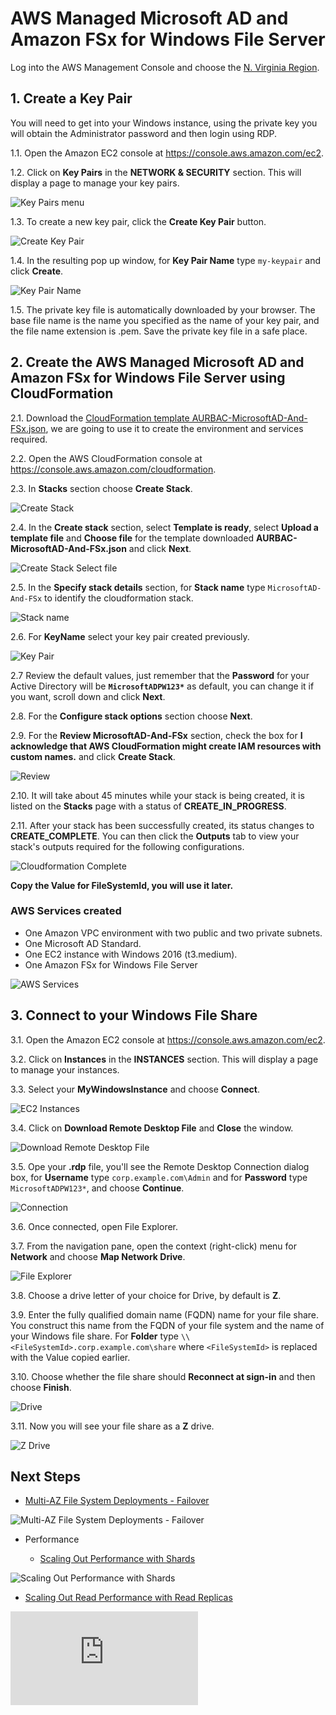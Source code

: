# AWS Managed Microsoft AD and Amazon FSx for Windows File Server

Log into the AWS Management Console and choose the [N. Virginia Region](http://docs.aws.amazon.com/AWSEC2/latest/UserGuide/using-regions-availability-zones.html).

## 1. Create a Key Pair

You will need to get into your Windows instance, using the private key you will obtain the Administrator password and then login using RDP.

1.1\. Open the Amazon EC2 console at https://console.aws.amazon.com/ec2.

1.2\. Click on **Key Pairs** in the **NETWORK & SECURITY** section. This will display a page to manage your key pairs.

![Key Pairs menu](images/ec2-key-pairs-menu.png)

1.3\. To create a new key pair, click the **Create Key Pair** button.

![Create Key Pair](images/ec2-create-key-pair.png)

1.4\. In the resulting pop up window, for **Key Pair Name** type `my-keypair` and click **Create**.

![Key Pair Name](images/ec2-key-pair-name.png)

1.5\. The private key file is automatically downloaded by your browser. The base file name is the name you specified as the name of your key pair, and the file name extension is .pem. Save the private key file in a safe place.

## 2. Create the AWS Managed Microsoft AD and Amazon FSx for Windows File Server using CloudFormation

2.1\. Download the [CloudFormation template AURBAC-MicrosoftAD-And-FSx.json](scripts/AURBAC-MicrosoftAD-And-FSx.json), we are going to use it to create the environment and services required.

2.2\. Open the AWS CloudFormation console at https://console.aws.amazon.com/cloudformation.
  
2.3\. In **Stacks** section choose **Create Stack**.

![Create Stack](images/cloudformation-create-stack.png)

2.4\. In the **Create stack** section, select **Template is ready**, select **Upload a template file** and **Choose file** for the template downloaded **AURBAC-MicrosoftAD-And-FSx.json** and click **Next**.

![Create Stack Select file](images/cloudformation-create-stack-file.png)

2.5\. In the **Specify stack details** section, for **Stack name** type `MicrosoftAD-And-FSx` to identify the cloudformation stack.

![Stack name](images/cloudformation-stack-name.png)

2.6\. For **KeyName** select your key pair created previously.

![Key Pair](images/cloudformation-key-pair.png)

2.7 Review the default values, just remember that the **Password** for your Active Directory will be **`MicrosoftADPW123*`** as default, you can change it if you want, scroll down and click **Next**.

2.8\. For the **Configure stack options** section choose **Next**.

2.9\. For the **Review MicrosoftAD-And-FSx** section, check the box for **I acknowledge that AWS CloudFormation might create IAM resources with custom names.** and click **Create Stack**.

![Review](images/cloudformation-review.png)

2.10\. It will take about 45 minutes while your stack is being created, it is listed on the **Stacks** page with a status of **CREATE_IN_PROGRESS**.

2.11\. After your stack has been successfully created, its status changes to **CREATE_COMPLETE**. You can then click the **Outputs** tab to view your stack's outputs required for the following configurations.

![Cloudformation Complete](images/cloudformation-create-complete.png)

**Copy the Value for FileSystemId, you will use it later.**

### AWS Services created

* One Amazon VPC environment with two public and two private subnets.
* One Microsoft AD Standard.
* One EC2 instance with Windows 2016 (t3.medium).
* One Amazon FSx for Windows File Server

![AWS Services](images/microsoftad-and-fsx.png)

## 3. Connect to your Windows File Share

3.1\. Open the Amazon EC2 console at https://console.aws.amazon.com/ec2.

3.2\. Click on **Instances** in the **INSTANCES** section. This will display a page to manage your instances.

3.3\. Select your **MyWindowsInstance** and choose **Connect**.

![EC2 Instances](images/ec2-instances.png)

3.4\. Click on **Download Remote Desktop File** and **Close** the window.

![Download Remote Desktop File](images/ec2-connect.png)

3.5\. Ope your **.rdp** file, you'll see the Remote Desktop Connection dialog box, for **Username** type `corp.example.com\Admin` and for **Password** type `MicrosoftADPW123*`, and choose **Continue**.

![Connection](images/ec2-connection.png)

3.6\. Once connected, open File Explorer.

3.7\. From the navigation pane, open the context (right-click) menu for **Network** and choose **Map Network Drive**.

![File Explorer](images/ec2-file-explorer.png)

3.8\. Choose a drive letter of your choice for Drive, by default is **Z**.

3.9\. Enter the fully qualified domain name (FQDN) name for your file share. You construct this name from the FQDN of your file system and the name of your Windows file share. For **Folder** type `\\<FileSystemId>.corp.example.com\share` where `<FileSystemId>` is replaced with the Value copied earlier.

3.10\. Choose whether the file share should **Reconnect at sign-in** and then choose **Finish**.

![Drive](images/ec2-drive.png)

3.11\. Now you will see your file share as a **Z** drive.

![Z Drive](images/ec2-z-drive.png)

## Next Steps

* [Multi-AZ File System Deployments - Failover](https://docs.aws.amazon.com/fsx/latest/WindowsGuide/multi-az-deployments.html)

![Multi-AZ File System Deployments - Failover](https://docs.aws.amazon.com/fsx/latest/WindowsGuide/images/MultiAZDiagram.png)

* Performance

  * [Scaling Out Performance with Shards](https://docs.aws.amazon.com/fsx/latest/WindowsGuide/scale-out-performance.html)

![Scaling Out Performance with Shards](https://docs.aws.amazon.com/fsx/latest/WindowsGuide/images/FSx-scale-out-performance.png)

  * [Scaling Out Read Performance with Read Replicas](https://docs.aws.amazon.com/fsx/latest/WindowsGuide/scale-out-read.html)

![Scaling Out Read Performance with Read Replicas](https://docs.aws.amazon.com/fsx/latest/WindowsGuide/scale-out-read.html)